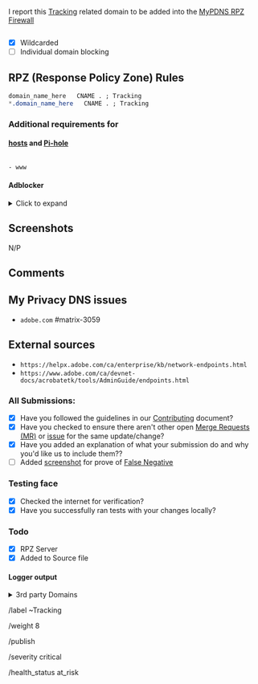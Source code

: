 I report this [Tracking][catinfo] related domain to be added into the [MyPDNS RPZ Firewall][mpdrf]

```

```

- [X] Wildcarded
- [ ] Individual domain blocking

## RPZ (Response Policy Zone) Rules

```css
domain_name_here   CNAME . ; Tracking
*.domain_name_here   CNAME . ; Tracking
```

### Additional requirements for

#### [hosts] and [Pi-hole]

```css

```

```css
- www
```

#### Adblocker
<details><summary>Click to expand</summary>

```css
N/A
```

</details>

## Screenshots
N/P

## Comments


## My Privacy DNS issues
- `adobe.com` #matrix-3059

## External sources
- `https://helpx.adobe.com/ca/enterprise/kb/network-endpoints.html`
- `https://www.adobe.com/ca/devnet-docs/acrobatetk/tools/AdminGuide/endpoints.html`

### All Submissions:
- [X] Have you followed the guidelines in our [Contributing](CONTRIBUTING.md) document?
- [X] Have you checked to ensure there aren't other open [Merge Requests (MR)][MR] or [issue] for the same update/change?
- [X] Have you added an explanation of what your submission do and why you'd like us to include them??
- [ ] Added [screenshot] for prove of [False Negative][FN]

### Testing face
- [X] Checked the internet for verification?
- [X] Have you successfully ran tests with your changes locally?

### Todo
- [X] RPZ Server
- [X] Added to Source file

#### Logger output

<details><summary>3rd party Domains</summary>

```css
N/A
```

</details>

[catinfo]: https://framagit.org/my-privacy-dns/support/-/wikis/Categories/Trackware
[FN]: https://framagit.org/my-privacy-dns/support/-/wikis/False-Negative "About False Positive"
[hosts]: https://framagit.org/my-privacy-dns/support/-/wikis/dns/DnsHosts "Hosts files a outdated blacklist format"
[issue]: https://framagit.org/my-privacy-dns/matrix/-/issues "My Privacy DNS Domain records"
[mpdrf]: https://framagit.org/my-privacy-dns/matrix/ "My Privacy DNS RPZ Firewall Filter"
[MR]: https://framagit.org/my-privacy-dns/matrix/-/merge_requests "My Privacy DNS Merge Requests"
[Pi-hole]: https://framagit.org/my-privacy-dns/matrix/-/blob/master/source/porn_filters/README.md#pi-hole "What is Pi-hole and it limitations"
[screenshot]: https://framagit.org/my-privacy-dns/support/-/wikis/Screenshot "What is a screenshot"

/label ~Tracking

/weight 8

/publish

/severity critical

/health_status at_risk

